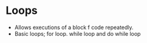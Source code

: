# Loops
- Allows executions of a block f code repeatedly.
- Basic loops; for loop. while loop and do while loop
